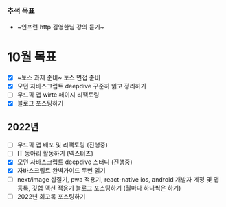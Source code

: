### 추석 목표
- ~인프런 http 김영한님 강의 듣기~

# 10월 목표

- [x] ~토스 과제 준비~ 토스 면접 준비
- [x] 모던 자바스크립트 deepdive 꾸준히 읽고 정리하기
- [ ] 무드픽 앱 wirte 페이지 리팩토링
- [x] 블로그 포스팅하기

## 2022년
- [ ] 무드픽 앱 배포 및 리팩토링 (진행중)
- [ ] IT 동아리 활동하기 (넥스터즈)
- [x] 모던 자바스크립트 deepdive 스터디 (진행중)
- [x] 자바스크립트 완벽가이드 두번 읽기
- [ ] next/image 삽질기, pwa 적용기, react-native ios, android 개발자 계정 및 앱 등록, 깃헙 액션 적용기 블로그 포스팅하기 (월마다 하나씩은 하기)
- [ ] 2022년 회고록 포스팅하기
